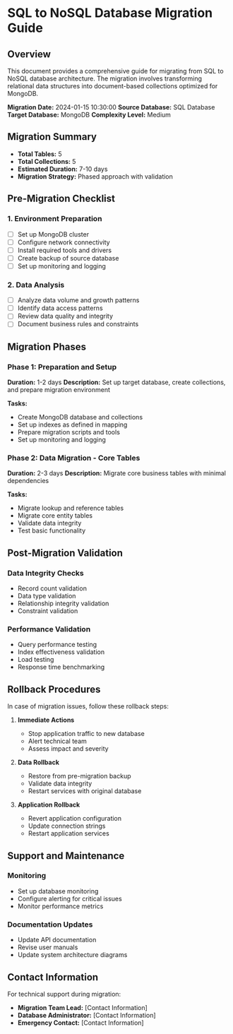 # SQL to NoSQL Database Migration Guide

## Overview

This document provides a comprehensive guide for migrating from SQL to NoSQL database architecture. The migration involves transforming relational data structures into document-based collections optimized for MongoDB.

**Migration Date:** 2024-01-15 10:30:00
**Source Database:** SQL Database
**Target Database:** MongoDB
**Complexity Level:** Medium

## Migration Summary

- **Total Tables:** 5
- **Total Collections:** 5
- **Estimated Duration:** 7-10 days
- **Migration Strategy:** Phased approach with validation

## Pre-Migration Checklist

### 1. Environment Preparation

- [ ] Set up MongoDB cluster
- [ ] Configure network connectivity
- [ ] Install required tools and drivers
- [ ] Create backup of source database
- [ ] Set up monitoring and logging

### 2. Data Analysis

- [ ] Analyze data volume and growth patterns
- [ ] Identify data access patterns
- [ ] Review data quality and integrity
- [ ] Document business rules and constraints

## Migration Phases

### Phase 1: Preparation and Setup
**Duration:** 1-2 days
**Description:** Set up target database, create collections, and prepare migration environment

**Tasks:**
- Create MongoDB database and collections
- Set up indexes as defined in mapping
- Prepare migration scripts and tools
- Set up monitoring and logging

### Phase 2: Data Migration - Core Tables
**Duration:** 2-3 days
**Description:** Migrate core business tables with minimal dependencies

**Tasks:**
- Migrate lookup and reference tables
- Migrate core entity tables
- Validate data integrity
- Test basic functionality

## Post-Migration Validation

### Data Integrity Checks
- Record count validation
- Data type validation
- Relationship integrity validation
- Constraint validation

### Performance Validation
- Query performance testing
- Index effectiveness validation
- Load testing
- Response time benchmarking

## Rollback Procedures

In case of migration issues, follow these rollback steps:

1. **Immediate Actions**
   - Stop application traffic to new database
   - Alert technical team
   - Assess impact and severity

2. **Data Rollback**
   - Restore from pre-migration backup
   - Validate data integrity
   - Restart services with original database

3. **Application Rollback**
   - Revert application configuration
   - Update connection strings
   - Restart application services

## Support and Maintenance

### Monitoring
- Set up database monitoring
- Configure alerting for critical issues
- Monitor performance metrics

### Documentation Updates
- Update API documentation
- Revise user manuals
- Update system architecture diagrams

## Contact Information

For technical support during migration:
- **Migration Team Lead:** [Contact Information]
- **Database Administrator:** [Contact Information]
- **Emergency Contact:** [Contact Information]
